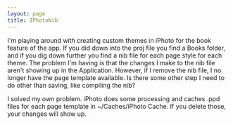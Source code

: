 ```yaml
---
layout: page
title: IPhotoNib
---
```


I'm playing around with creating custom themes in iPhoto for the book feature of the app.  If you did down into the proj file you find a Books folder, and if you dig down further you find a nib file for each page style for each theme.  The problem I'm having is that the changes I make to the nib file aren't showing up in the Application.  However, if I remove the nib file, I no longer have the page template available.  Is there some other step I need to do other than saving, like compiling the nib?  

I solved my own problem.  iPhoto does some processing and caches .ppd files for each page template in     ~/Caches/iPhoto Cache.  If you delete those, your changes will show up.

